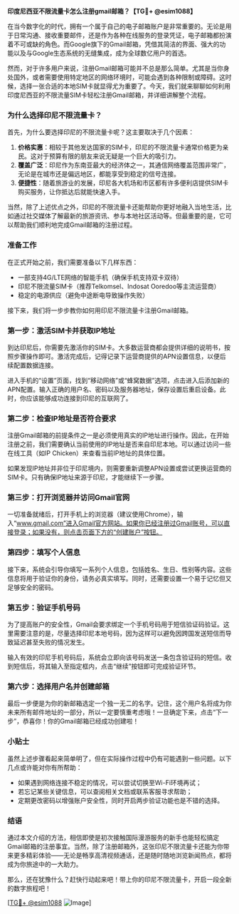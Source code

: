 **印度尼西亚不限流量卡怎么注册gmail邮箱？【TG💪+ @esim1088】**

在当今数字化的时代，拥有一个属于自己的电子邮箱账户是非常重要的。无论是用于日常沟通、接收重要邮件，还是作为各种在线服务的登录凭证，电子邮箱都扮演着不可或缺的角色。而Google旗下的Gmail邮箱，凭借其简洁的界面、强大的功能以及与Google生态系统的无缝集成，成为全球数亿用户的首选。

然而，对于许多用户来说，注册Gmail邮箱可能并不总是那么简单。尤其是当你身处国外，或者需要使用特定地区的网络环境时，可能会遇到各种限制或障碍。这时候，选择一张合适的本地SIM卡就显得尤为重要了。今天，我们就来聊聊如何利用印度尼西亚的不限流量SIM卡轻松注册Gmail邮箱，并详细讲解整个流程。

### 为什么选择印尼不限流量卡？

首先，为什么要选择印尼的不限流量卡呢？这主要取决于几个因素：

1. **价格实惠**：相较于其他发达国家的SIM卡，印尼的不限流量卡通常价格更为亲民。这对于预算有限的朋友来说无疑是一个巨大的吸引力。
2. **覆盖广泛**：印尼作为东南亚最大的经济体之一，其通信网络覆盖范围非常广，无论是在城市还是偏远地区，都能享受到稳定的信号连接。
3. **便捷性**：随着旅游业的发展，印尼各大机场和市区都有许多便利店提供SIM卡购买服务，让你抵达后就能快速入手。

当然，除了上述优点之外，印尼的不限流量卡还能帮助你更好地融入当地生活，比如通过社交媒体了解最新的旅游资讯、参与本地社区活动等。但最重要的是，它可以帮助我们顺利地完成Gmail邮箱的注册过程。

### 准备工作

在正式开始之前，我们需要准备以下几样东西：

- 一部支持4G/LTE网络的智能手机（确保手机支持双卡双待）
- 印尼不限流量SIM卡（推荐Telkomsel、Indosat Ooredoo等主流运营商）
- 稳定的电源供应（避免中途断电导致操作失败）

接下来，我们将一步步教你如何用印尼不限流量卡注册Gmail邮箱。

### 第一步：激活SIM卡并获取IP地址

到达印尼后，你需要先激活你的SIM卡。大多数运营商都会提供详细的说明书，按照步骤操作即可。激活完成后，记得记录下运营商提供的APN设置信息，以便后续配置数据连接。

进入手机的“设置”页面，找到“移动网络”或“蜂窝数据”选项，点击进入后添加新的APN配置。输入正确的用户名、密码以及服务器地址，保存设置后重启设备。此时，你应该能够成功连接到印尼的互联网了。

### 第二步：检查IP地址是否符合要求

注册Gmail邮箱的前提条件之一是必须使用真实的IP地址进行操作。因此，在开始注册之前，我们需要确认当前使用的IP地址是否来自印尼本地。可以通过访问一些在线工具（如IP Chicken）来查看当前IP地址的具体位置。

如果发现IP地址并非位于印尼境内，则需要重新调整APN设置或尝试更换运营商的SIM卡。只有确保IP地址来源于印尼，才能继续下一步骤。

### 第三步：打开浏览器并访问Gmail官网

一切准备就绪后，打开手机上的浏览器（建议使用Chrome），输入“www.gmail.com”进入Gmail官方网站。如果你已经注册过Gmail账号，可以直接登录；如果没有，则点击页面下方的“创建账户”按钮。

### 第四步：填写个人信息

接下来，系统会引导你填写一系列个人信息，包括姓名、生日、性别等内容。这些信息将用于验证你的身份，请务必真实填写。同时，还需要设置一个易于记忆但又足够安全的密码。

### 第五步：验证手机号码

为了提高账户的安全性，Gmail会要求绑定一个手机号码用于短信验证码验证。这里需要注意的是，尽量选择印尼本地号码，因为这样可以避免因跨国发送短信而导致延迟甚至失败的情况发生。

输入有效的印尼手机号码后，系统会立即向该号码发送一条包含验证码的短信。收到短信后，将其输入至指定框内，点击“继续”按钮即可完成验证环节。

### 第六步：选择用户名并创建邮箱

最后一步便是为你的新邮箱选定一个独一无二的名字。记住，这个用户名将成为你未来所有邮件地址的一部分，所以一定要慎重考虑哦！一旦确定下来，点击“下一步”，恭喜你！你的Gmail邮箱已经成功创建啦！

### 小贴士

虽然上述步骤看起来简单明了，但在实际操作过程中仍有可能遇到一些问题。以下几点或许能对你有所帮助：

- 如果遇到网络连接不稳定的情况，可以尝试切换至Wi-Fi环境再试；
- 若忘记某些关键信息，可以查阅相关文档或联系客服寻求帮助；
- 定期更改密码以增强账户安全性，同时开启两步验证功能也是不错的选择。

### 结语

通过本文介绍的方法，相信即使是初次接触国际漫游服务的新手也能轻松搞定Gmail邮箱的注册事宜。当然，除了注册邮箱外，这张印尼不限流量卡还能为你带来更多精彩体验——无论是畅享高清视频通话，还是随时随地浏览新闻热点，都将成为你旅途中的一大助力。

那么，还在犹豫什么？赶快行动起来吧！带上你的印尼不限流量卡，开启一段全新的数字旅程吧！

[[TG💪+ @esim1088](https://t.me/s/esim1088) ![Image](https://i.postimg.cc/4NQfJmqS/Snipaste-2025-05-13-00-14-12.png)]
